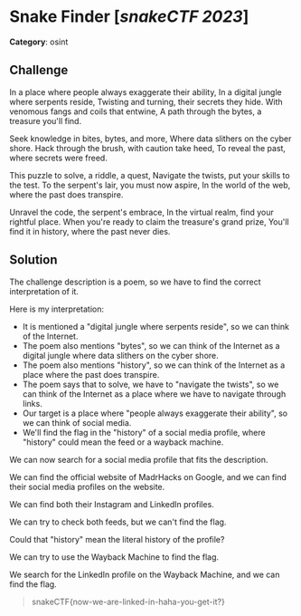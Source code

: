 # Snake Finder [_snakeCTF 2023_]

**Category**: osint


## Challenge

In a place where people always exaggerate their ability, In a digital jungle where serpents reside, Twisting and turning, their secrets they hide. With venomous fangs and coils that entwine, A path through the bytes, a treasure you'll find.

Seek knowledge in bites, bytes, and more, Where data slithers on the cyber shore. Hack through the brush, with caution take heed, To reveal the past, where secrets were freed.

This puzzle to solve, a riddle, a quest, Navigate the twists, put your skills to the test. To the serpent's lair, you must now aspire, In the world of the web, where the past does transpire.

Unravel the code, the serpent's embrace, In the virtual realm, find your rightful place. When you're ready to claim the treasure's grand prize, You'll find it in history, where the past never dies.

## Solution

The challenge description is a poem, so we have to find the correct interpretation of it.

Here is my interpretation:
- It is mentioned a "digital jungle where serpents reside", so we can think of the Internet.
- The poem also mentions "bytes", so we can think of the Internet as a digital jungle where data slithers on the cyber shore.
- The poem also mentions "history", so we can think of the Internet as a place where the past does transpire.
- The poem says that to solve, we have to "navigate the twists", so we can think of the Internet as a place where we have to navigate through links.
- Our target is a place where "people always exaggerate their ability", so we can think of social media.
- We'll find the flag in the "history" of a social media profile, where "history" could mean the feed or a wayback machine.

We can now search for a social media profile that fits the description.

We can find the official website of MadrHacks on Google, and we can find their social media profiles on the website.

We can find both their Instagram and LinkedIn profiles.

We can try to check both feeds, but we can't find the flag.

Could that "history" mean the literal history of the profile?

We can try to use the Wayback Machine to find the flag.

We search for the LinkedIn profile on the Wayback Machine, and we can find the flag.

> snakeCTF{now-we-are-linked-in-haha-you-get-it?}

